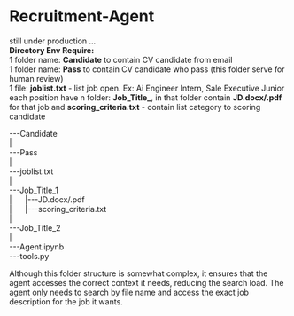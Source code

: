 # Recruitment-Agent

still under production ...<br>
**Directory Env Require:**<br>
1 folder name: **Candidate** to contain CV candidate from email<br>
1 folder name: **Pass** to contain CV candidate who pass (this folder serve for human review)<br>
1 file: **joblist.txt** - list job open. Ex: Ai Engineer Intern, Sale Executive Junior<br>
each position have n folder: **Job_Title_**, in that folder contain **JD.docx/.pdf** for that job and **scoring_criteria.txt** - contain list category to scoring candidate<br>


---Candidate<br>
|<br>
---Pass<br>
|<br>
---joblist.txt<br>
|<br>
---Job_Title_1<br>
|        &nbsp;&nbsp;&nbsp;&nbsp;&nbsp;|---JD.docx/.pdf<br>
|        &nbsp;&nbsp;&nbsp;&nbsp;&nbsp;|---scoring_criteria.txt<br>
|<br>
---Job_Title_2<br>
|<br>
---Agent.ipynb<br>
---tools.py<br>


Although this folder structure is somewhat complex, it ensures that the agent accesses the correct context it needs, reducing the search load. The agent only needs to search by file name and access the exact job description for the job it wants.
